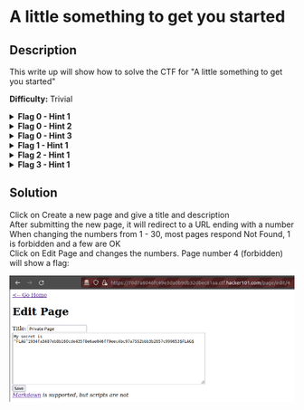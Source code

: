 # A little something to get you started

## Description
This write up will show how to solve the CTF for "A little something to get you started"

**Difficulty:** Trivial

<details closed>
<summary><b>Flag 0 - Hint 1</b></summary>
Try Creating a new page
</details>

<details closed>
<summary><b>Flag 0 - Hint 2</b></summary>
How are pages indexed?
</details>

<details closed>
<summary><b>Flag 0 - Hint 3</b></summary>
Look at the sequence of IDs
</details>

<details closed>
<summary><b>Flag 1 - Hint 1</b></summary>
Does anything seem out of the ordinary?
</details>

<details closed>
<summary><b>Flag 2 - Hint 1</b></summary>
Does anything seem out of the ordinary?
</details>

<details closed>
<summary><b>Flag 3 - Hint 1</b></summary>
Does anything seem out of the ordinary?
</details>

## Solution
Click on Create a new page and give a title and description</br>
After submitting the new page, it will redirect to a URL ending with a number</br>
When changing the numbers from 1 - 30, most pages respond Not Found, 1 is forbidden and a few are OK</br>
Click on Edit Page and changes the numbers. Page number 4 (forbidden) will show a flag:

![alt](https://github.com/8r0wn13/hacker101_ctf/blob/main/images/Screenshot%20from%202023-08-19%2001-21-07.png?raw=true)
